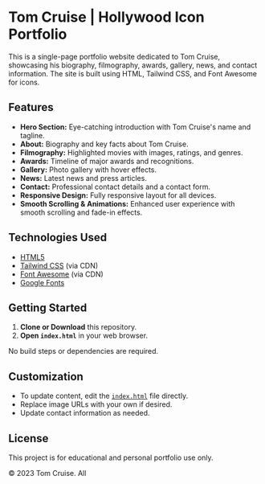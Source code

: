 # Tom Cruise | Hollywood Icon Portfolio

This is a single-page portfolio website dedicated to Tom Cruise, showcasing his biography, filmography, awards, gallery, news, and contact information. The site is built using HTML, Tailwind CSS, and Font Awesome for icons.

## Features

- **Hero Section:** Eye-catching introduction with Tom Cruise's name and tagline.
- **About:** Biography and key facts about Tom Cruise.
- **Filmography:** Highlighted movies with images, ratings, and genres.
- **Awards:** Timeline of major awards and recognitions.
- **Gallery:** Photo gallery with hover effects.
- **News:** Latest news and press articles.
- **Contact:** Professional contact details and a contact form.
- **Responsive Design:** Fully responsive layout for all devices.
- **Smooth Scrolling & Animations:** Enhanced user experience with smooth scrolling and fade-in effects.

## Technologies Used

- [HTML5](https://developer.mozilla.org/en-US/docs/Web/HTML)
- [Tailwind CSS](https://tailwindcss.com/) (via CDN)
- [Font Awesome](https://fontawesome.com/) (via CDN)
- [Google Fonts](https://fonts.google.com/)

## Getting Started

1. **Clone or Download** this repository.
2. **Open `index.html`** in your web browser.

No build steps or dependencies are required.

## Customization

- To update content, edit the [`index.html`](index.html) file directly.
- Replace image URLs with your own if desired.
- Update contact information as needed.

## License

This project is for educational and personal portfolio use only.

&copy; 2023 Tom Cruise. All